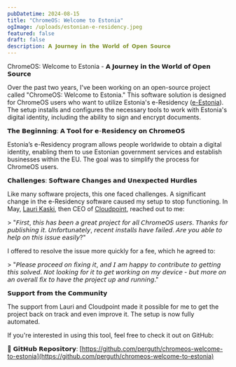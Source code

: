 ```yaml
---
pubDatetime: 2024-08-15
title: "ChromeOS: Welcome to Estonia"
ogImage: /uploads/estonian-e-residency.jpeg
featured: false
draft: false
description: 𝗔 𝗝𝗼𝘂𝗿𝗻𝗲𝘆 𝗶𝗻 𝘁𝗵𝗲 𝗪𝗼𝗿𝗹𝗱 𝗼𝗳 𝗢𝗽𝗲𝗻 𝗦𝗼𝘂𝗿𝗰𝗲
---
```

ChromeOS: Welcome to Estonia - 𝗔 𝗝𝗼𝘂𝗿𝗻𝗲𝘆 𝗶𝗻 𝘁𝗵𝗲 𝗪𝗼𝗿𝗹𝗱 𝗼𝗳 𝗢𝗽𝗲𝗻 𝗦𝗼𝘂𝗿𝗰𝗲  
  
Over the past two years, I've been working on an open-source project called "ChromeOS: Welcome to Estonia." This software solution is designed for ChromeOS users who want to utilize Estonia's e-Residency ([e-Estonia](https://www.linkedin.com/company/e-estonia/)). The setup installs and configures the necessary tools to work with Estonia's digital identity, including the ability to sign and encrypt documents.  
  
𝗧𝗵𝗲 𝗕𝗲𝗴𝗶𝗻𝗻𝗶𝗻𝗴: 𝗔 𝗧𝗼𝗼𝗹 𝗳𝗼𝗿 𝗲-𝗥𝗲𝘀𝗶𝗱𝗲𝗻𝗰𝘆 𝗼𝗻 𝗖𝗵𝗿𝗼𝗺𝗲𝗢𝗦  
  
Estonia’s e-Residency program allows people worldwide to obtain a digital identity, enabling them to use Estonian government services and establish businesses within the EU. The goal was to simplify the process for ChromeOS users.  
  
𝗖𝗵𝗮𝗹𝗹𝗲𝗻𝗴𝗲𝘀: 𝗦𝗼𝗳𝘁𝘄𝗮𝗿𝗲 𝗖𝗵𝗮𝗻𝗴𝗲𝘀 𝗮𝗻𝗱 𝗨𝗻𝗲𝘅𝗽𝗲𝗰𝘁𝗲𝗱 𝗛𝘂𝗿𝗱𝗹𝗲𝘀  
  
Like many software projects, this one faced challenges. A significant change in the e-Residency software caused my setup to stop functioning. In May, [Lauri Kaski](https://www.linkedin.com/in/laurikaski/), then CEO of [Cloudpoint](https://www.linkedin.com/company/cloudpoint-oy/), reached out to me:  
  
\> "𝘍𝘪𝘳𝘴𝘵, 𝘵𝘩𝘪𝘴 𝘩𝘢𝘴 𝘣𝘦𝘦𝘯 𝘢 𝘨𝘳𝘦𝘢𝘵 𝘱𝘳𝘰𝘫𝘦𝘤𝘵 𝘧𝘰𝘳 𝘢𝘭𝘭 𝘊𝘩𝘳𝘰𝘮𝘦𝘖𝘚 𝘶𝘴𝘦𝘳𝘴. 𝘛𝘩𝘢𝘯𝘬𝘴 𝘧𝘰𝘳 𝘱𝘶𝘣𝘭𝘪𝘴𝘩𝘪𝘯𝘨 𝘪𝘵. 𝘜𝘯𝘧𝘰𝘳𝘵𝘶𝘯𝘢𝘵𝘦𝘭𝘺, 𝘳𝘦𝘤𝘦𝘯𝘵 𝘪𝘯𝘴𝘵𝘢𝘭𝘭𝘴 𝘩𝘢𝘷𝘦 𝘧𝘢𝘪𝘭𝘦𝘥. 𝘈𝘳𝘦 𝘺𝘰𝘶 𝘢𝘣𝘭𝘦 𝘵𝘰 𝘩𝘦𝘭𝘱 𝘰𝘯 𝘵𝘩𝘪𝘴 𝘪𝘴𝘴𝘶𝘦 𝘦𝘢𝘴𝘪𝘭𝘺?"  
  
I offered to resolve the issue more quickly for a fee, which he agreed to:  
  
\> "𝘗𝘭𝘦𝘢𝘴𝘦 𝘱𝘳𝘰𝘤𝘦𝘦𝘥 𝘰𝘯 𝘧𝘪𝘹𝘪𝘯𝘨 𝘪𝘵, 𝘢𝘯𝘥 𝘐 𝘢𝘮 𝘩𝘢𝘱𝘱𝘺 𝘵𝘰 𝘤𝘰𝘯𝘵𝘳𝘪𝘣𝘶𝘵𝘦 𝘵𝘰 𝘨𝘦𝘵𝘵𝘪𝘯𝘨 𝘵𝘩𝘪𝘴 𝘴𝘰𝘭𝘷𝘦𝘥. 𝘕𝘰𝘵 𝘭𝘰𝘰𝘬𝘪𝘯𝘨 𝘧𝘰𝘳 𝘪𝘵 𝘵𝘰 𝘨𝘦𝘵 𝘸𝘰𝘳𝘬𝘪𝘯𝘨 𝘰𝘯 𝘮𝘺 𝘥𝘦𝘷𝘪𝘤𝘦 - 𝘣𝘶𝘵 𝘮𝘰𝘳𝘦 𝘰𝘯 𝘢𝘯 𝘰𝘷𝘦𝘳𝘢𝘭𝘭 𝘧𝘪𝘹 𝘵𝘰 𝘩𝘢𝘷𝘦 𝘵𝘩𝘦 𝘱𝘳𝘰𝘫𝘦𝘤𝘵 𝘶𝘱 𝘢𝘯𝘥 𝘳𝘶𝘯𝘯𝘪𝘯𝘨."  
  
𝗦𝘂𝗽𝗽𝗼𝗿𝘁 𝗳𝗿𝗼𝗺 𝘁𝗵𝗲 𝗖𝗼𝗺𝗺𝘂𝗻𝗶𝘁𝘆  
  
The support from Lauri and Cloudpoint made it possible for me to get the project back on track and even improve it. The setup is now fully automated.  
  
If you're interested in using this tool, feel free to check it out on GitHub:  
  
🔗 𝗚𝗶𝘁𝗛𝘂𝗯 𝗥𝗲𝗽𝗼𝘀𝗶𝘁𝗼𝗿𝘆: [https://github.com/perguth/chromeos-welcome-to-estonia](https://github.com/perguth/chromeos-welcome-to-estonia)